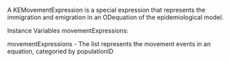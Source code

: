 A KEMovementExpression is a special expression that represents the immigration and emigration in an ODequation of the epidemiological  model.

Instance Variables
	movementExpressions:		<Dictionary>

movementExpressions
	- The list  represents the movement events in an equation, categoried by populationID

